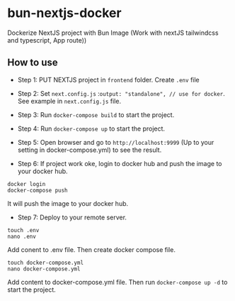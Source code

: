 # bun-nextjs-docker
Dockerize NextJS project with Bun Image (Work with nextJS tailwindcss and typescript, App route))

## How to use

- Step 1:
PUT NEXTJS project in `frontend` folder.
Create `.env` file

- Step 2:
Set `next.config.js` :`output: "standalone", // use for docker`. See example in `next.config.js` file.

- Step 3:
Run `docker-compose build` to start the project.

- Step 4:
Run `docker-compose up` to start the project.

- Step 5:
Open browser and go to `http://localhost:9999` (Up to your setting in docker-compose.yml) to see the result.

- Step 6:
If project work oke, login to docker hub and push the image to your docker hub.
```
docker login
docker-compose push
```
It will push the image to your docker hub.

- Step 7:
Deploy to your remote server.
```
touch .env
nano .env
```
Add conent to .env file. Then create docker compose file.
```
touch docker-compose.yml
nano docker-compose.yml
```
Add content to docker-compose.yml file. Then run `docker-compose up -d` to start the project.
